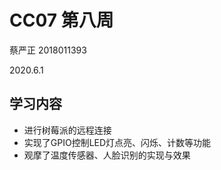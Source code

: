 # CC07 第八周

蔡严正 2018011393

2020.6.1

## 学习内容

+ 进行树莓派的远程连接
+ 实现了GPIO控制LED灯点亮、闪烁、计数等功能
+ 观摩了温度传感器、人脸识别的实现与效果

